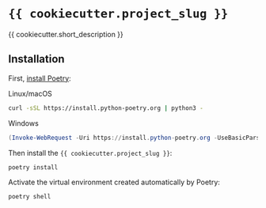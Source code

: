# `{{ cookiecutter.project_slug }}`

{{ cookiecutter.short_description }}

## Installation

First, [install Poetry](https://python-poetry.org/docs/#installation):

Linux/macOS

```bash
curl -sSL https://install.python-poetry.org | python3 -
```

Windows

```powershell
(Invoke-WebRequest -Uri https://install.python-poetry.org -UseBasicParsing).Content | py -
```

Then install the `{{ cookiecutter.project_slug }}`:

```bash
poetry install
```

Activate the virtual environment created automatically by Poetry:

```bash
poetry shell
```

